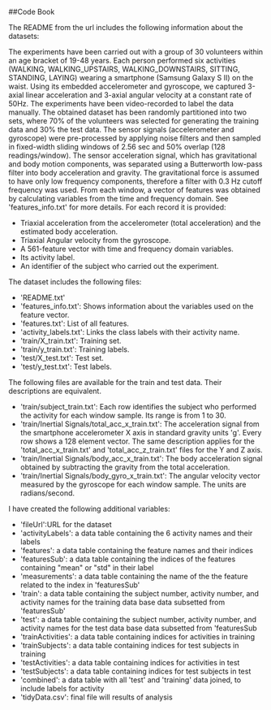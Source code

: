 ##Code Book

The README from the url includes the following information about the datasets:

The experiments have been carried out with a group of 30 volunteers within an age bracket of 19-48 years. Each person performed six activities (WALKING, WALKING_UPSTAIRS, WALKING_DOWNSTAIRS, SITTING, STANDING, LAYING) wearing a smartphone (Samsung Galaxy S II) on the waist. Using its embedded accelerometer and gyroscope, we captured 3-axial linear acceleration and 3-axial angular velocity at a constant rate of 50Hz. The experiments have been video-recorded to label the data manually. The obtained dataset has been randomly partitioned into two sets, where 70% of the volunteers was selected for generating the training data and 30% the test data. 
The sensor signals (accelerometer and gyroscope) were pre-processed by applying noise filters and then sampled in fixed-width sliding windows of 2.56 sec and 50% overlap (128 readings/window). The sensor acceleration signal, which has gravitational and body motion components, was separated using a Butterworth low-pass filter into body acceleration and gravity. The gravitational force is assumed to have only low frequency components, therefore a filter with 0.3 Hz cutoff frequency was used. From each window, a vector of features was obtained by calculating variables from the time and frequency domain. See 'features_info.txt' for more details. 
For each record it is provided:

- Triaxial acceleration from the accelerometer (total acceleration) and the estimated body acceleration.
- Triaxial Angular velocity from the gyroscope. 
- A 561-feature vector with time and frequency domain variables. 
- Its activity label. 
- An identifier of the subject who carried out the experiment.

The dataset includes the following files:
- 'README.txt'
- 'features_info.txt': Shows information about the variables used on the feature vector.
- 'features.txt': List of all features.
- 'activity_labels.txt': Links the class labels with their activity name.
- 'train/X_train.txt': Training set.
- 'train/y_train.txt': Training labels.
- 'test/X_test.txt': Test set.
- 'test/y_test.txt': Test labels.

The following files are available for the train and test data. Their descriptions are equivalent. 
- 'train/subject_train.txt': Each row identifies the subject who performed the activity for each window sample. Its range is from 1 to 30. 
- 'train/Inertial Signals/total_acc_x_train.txt': The acceleration signal from the smartphone accelerometer X axis in standard gravity units 'g'. Every row shows a 128 element vector. The same description applies for the 'total_acc_x_train.txt' and 'total_acc_z_train.txt' files for the Y and Z axis. 
- 'train/Inertial Signals/body_acc_x_train.txt': The body acceleration signal obtained by subtracting the gravity from the total acceleration. 
- 'train/Inertial Signals/body_gyro_x_train.txt': The angular velocity vector measured by the gyroscope for each window sample. The units are radians/second. 

I have created the following additional variables:
- 'fileUrl':URL for the dataset  
- 'activityLabels': a data table containing the 6 activity names and their labels  
- 'features': a data table containing the feature names and their indices  
- 'featuresSub': a data table containing the indices of the features containing "mean" or "std" in their label  
- 'measurements': a data table containing the name of the the feature related to the index in 'featuresSub'  
- 'train': a data table containing the subject number, activity number, and activity names for the training data base data subsetted from 'featuresSub'  
- 'test': a data table containing the subject number, activity number, and activity names for the test data base data subsetted from 'featuresSub  
- 'trainActivities': a data table containing indices for activities in training  
- 'trainSubjects': a data table containing indices for test subjects in training  
- 'testActivities': a data table containing indices for activities in test  
- 'testSubjects': a data table containing indices for test subjects in test  
- 'combined': a data table with all 'test' and 'training' data joined, to include labels for activity  
- 'tidyData.csv': final file will results of analysis  



